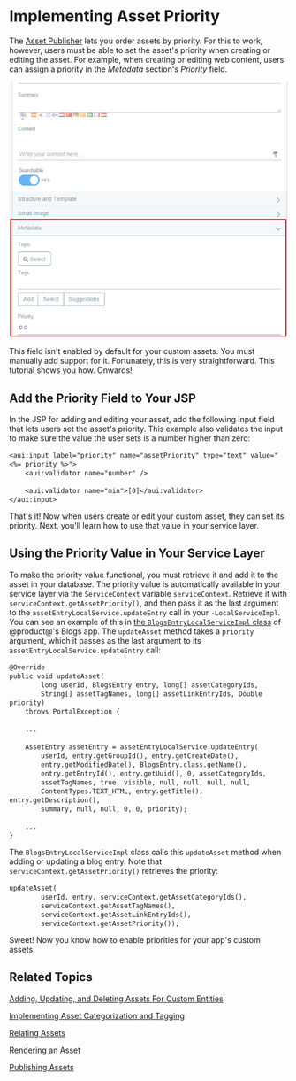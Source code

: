 # Implementing Asset Priority [](id=implementing-asset-priority)

The 
[Asset Publisher](/discover/portal/-/knowledge_base/7-0/publishing-assets) 
lets you order assets by priority. For this to work, 
however, users must be able to set the asset's priority when creating or editing 
the asset. For example, when creating or editing web content, users can assign 
a priority in the *Metadata* section's *Priority* field. 

![Figure 1: The *Priority* field lets users set an asset's priority.](../../images/web-content-categorization.png)

This field isn't enabled by default for your custom assets. You must manually 
add support for it. Fortunately, this is very straightforward. This tutorial 
shows you how. Onwards! 

## Add the Priority Field to Your JSP [](id=add-the-priority-field-to-your-jsp)

In the JSP for adding and editing your asset, add the following input field that 
lets users set the asset's priority. This example also validates the input to 
make sure the value the user sets is a number higher than zero: 

    <aui:input label="priority" name="assetPriority" type="text" value="<%= priority %>">
        <aui:validator name="number" />

        <aui:validator name="min">[0]</aui:validator>
    </aui:input>

That's it! Now when users create or edit your custom asset, they can set its 
priority. Next, you'll learn how to use that value in your service layer. 

## Using the Priority Value in Your Service Layer [](id=using-the-priority-value-in-your-service-layer)

To make the priority value functional, you must retrieve it and add it to the 
asset in your database. The priority value is automatically available in your 
service layer via the `ServiceContext` variable `serviceContext`. Retrieve it 
with `serviceContext.getAssetPriority()`, and then pass it as the last argument 
to the `assetEntryLocalService.updateEntry` call in your `-LocalServiceImpl`. 
You can see an example of this in 
[the `BlogsEntryLocalServiceImpl` class](https://github.com/liferay/liferay-portal/blob/master/modules/apps/collaboration/blogs/blogs-service/src/main/java/com/liferay/blogs/service/impl/BlogsEntryLocalServiceImpl.java) 
of @product@'s Blogs app. The `updateAsset` method takes a `priority` argument, 
which it passes as the last argument to its `assetEntryLocalService.updateEntry` 
call: 

    @Override
    public void updateAsset(
            long userId, BlogsEntry entry, long[] assetCategoryIds,
            String[] assetTagNames, long[] assetLinkEntryIds, Double priority)
        throws PortalException {

        ...

        AssetEntry assetEntry = assetEntryLocalService.updateEntry(
            userId, entry.getGroupId(), entry.getCreateDate(),
            entry.getModifiedDate(), BlogsEntry.class.getName(),
            entry.getEntryId(), entry.getUuid(), 0, assetCategoryIds,
            assetTagNames, true, visible, null, null, null, null,
            ContentTypes.TEXT_HTML, entry.getTitle(), entry.getDescription(),
            summary, null, null, 0, 0, priority);

        ...
	}

The `BlogsEntryLocalServiceImpl` class calls this `updateAsset` method when 
adding or updating a blog entry. Note that `serviceContext.getAssetPriority()` 
retrieves the priority: 

    updateAsset(
            userId, entry, serviceContext.getAssetCategoryIds(),
            serviceContext.getAssetTagNames(),
            serviceContext.getAssetLinkEntryIds(),
            serviceContext.getAssetPriority());

Sweet! Now you know how to enable priorities for your app's custom assets. 

## Related Topics [](id=related-topics)

[Adding, Updating, and Deleting Assets For Custom Entities](/develop/tutorials/-/knowledge_base/7-0/adding-updating-and-deleting-assets-for-custom-entities)

[Implementing Asset Categorization and Tagging](/develop/tutorials/-/knowledge_base/7-0/implementing-asset-categorization-and-tagging)

[Relating Assets](/develop/tutorials/-/knowledge_base/7-0/relating-assets)

[Rendering an Asset](/develop/tutorials/-/knowledge_base/7-0/rendering-an-asset)

[Publishing Assets](/discover/portal/-/knowledge_base/7-0/publishing-assets)
